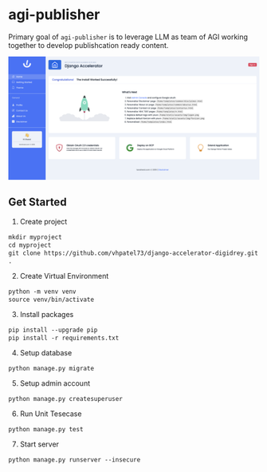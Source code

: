 # agi-publisher

Primary goal of `agi-publisher` is to leverage LLM as team of AGI working together to develop publishcation ready content.

![Preview](docs/screen-home.png)

## Get Started
1. Create project

```
mkdir myproject
cd myproject
git clone https://github.com/vhpatel73/django-accelerator-digidrey.git .
```

2. Create Virtual Environment
```
python -m venv venv
source venv/bin/activate
```

3. Install packages
```
pip install --upgrade pip
pip install -r requirements.txt
```

4. Setup database
```
python manage.py migrate
```

5. Setup admin account
```
python manage.py createsuperuser
```

6. Run Unit Tesecase
```
python manage.py test
```

7. Start server
```
python manage.py runserver --insecure
```